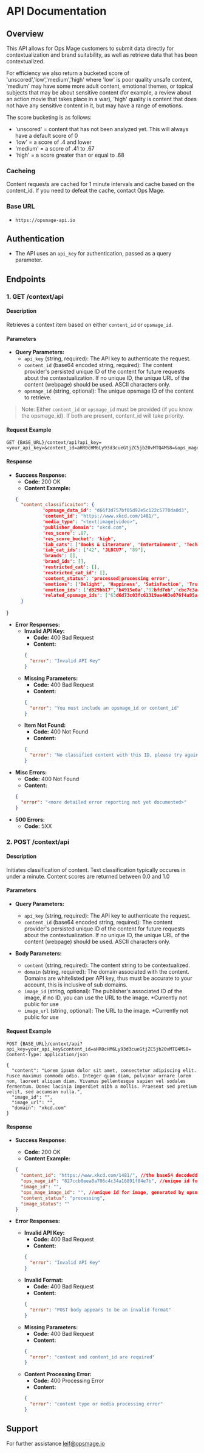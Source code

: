 # API Documentation

## Overview
This API allows for Ops Mage customers to submit data directly for contextualization and brand suitability, as well as retrieve data that has been contextualized. 

For efficiency we also return a bucketed score of 'unscored','low','medium','high' where 'low' is poor quality unsafe content, 'medium' may have some more adult content, emotional themes, or topical subjects that may be about sensitive content (for example, a review about an action movie that takes place in a war), 'high' quality is content that does not have any sensitive content in it, but may have a range of emotions.

The score bucketing is as follows:
- 'unscored' = content that has not been analyzed yet. This will always have a default score of 0
- 'low' = a score of .4 and lower
- 'medium' = a score of .41 to .67
- 'high' = a score greater than or equal to .68

### Cacheing
Content requests are cached for 1 minute intervals and cache based on the content_id. 
If you need to defeat the cache, contact Ops Mage.

### Base URL
- `https://opsmage-api.io`

## Authentication
- The API uses an `api_key` for authentication, passed as a query parameter.

## Endpoints

### 1. GET /context/api

#### Description
Retrieves a context item based on either `content_id` or `opsmage_id`.

#### Parameters

- **Query Parameters:**
  - `api_key` (string, required): The API key to authenticate the request.
  - `content_id`  (base64 encoded string, required): The content provider's persisted unique ID of the content for future requests about the contextualization. If no unique ID, the unique URL of the content (webpage) should be used. ASCII characters only.
  - `opsmage_id` (string, optional): The unique opsmage ID of the content to retrieve.

> Note: Either `content_id` or `opsmage_id` must be provided (if you know the opsmage_id). If both are present, content_id will take priority.

#### Request Example

```http
GET {BASE_URL}/context/api?api_key=<your_api_key>&content_id=aHR0cHM6Ly93d3cueGtjZC5jb20vMTQ4MS8=&ops_mage_id=
```

#### Response

- **Success Response:**
  - **Code:** 200 OK
  - **Content Example:**
  ```json
  {
    "content_classificaiton": {
            'opmsage_data_id': "d66f3d757bf05d92e5c122c5770da0d3",
            'content_id': "https://www.xkcd.com/1481/",
            'media_type': "<text|image|video>",
            'publisher_domain': "xkcd.com",
            'res_score': .87,
            'res_score_bucket': 'high',
            'iab_cats': ['Books & Literature', 'Entertainment', 'Technology'],
            'iab_cat_ids': ['42', 'JLBCU7', '89'],
            'brands': [],
            'brand_ids': [],
            'restricted_cat': [],
            'restricted_cat_id': [],
            'content_status': 'processed|processing error',
            'emotions': ['Delight', 'Happiness', 'Satisfaction', 'Trust'],
            'emotion_ids': ['d829bb17','b4915e0a','92bfd7eb','cbc7c3aa'],
            'related_opsmage_ids': ['63d6d73c03fc61319ae403e076f4a95a']
    }
}


- **Error Responses:**
  - **Invalid API Key:**
    - **Code:** 400 Bad Request
    - **Content:**
    ```json
    {
      "error": "Invalid API Key"
    }
    ```
  - **Missing Parameters:**
    - **Code:** 400 Bad Request
    - **Content:**
    ```json
    {
      "error": "You must include an opsmage_id or content_id"
    }
    ```
  - **Item Not Found:**
    - **Code:** 400 Not Found
    - **Content:**
    ```json
    {
      "error": "No classified content with this ID, please try again later."
    }
    ```
- **Misc Errors:**
    - **Code:** 400 Not Found
    - **Content:**
    ```json
    {
      "error": "<more detailed error reporting not yet documented>"
    }
    ```
- **500 Errors:**
    - **Code:** 5XX <relevant message>
    
### 2. POST /context/api

#### Description
Initiates classification of content. Text classification typically occures in under a minute.
Content scores are returned between 0.0 and 1.0


#### Parameters

- **Query Parameters:**
  - `api_key` (string, required): The API key to authenticate the request.
  - `content_id` (base64 encoded string, required): The content provider's persisted unique ID of the content for future requests about the contextualization. If no unique ID, the unique URL of the content (webpage) should be used.  ASCII characters only.

- **Body Parameters:**
  - `content` (string, required): The content string to be contextualized.
  - `domain` (string, required): The domain associated with the content. Domains are whitelisted per API key, thus must be accurate to your account, this is inclusive of sub domains.
  - `image_id` (string, optional): The publisher's associated ID of the image, if no ID, you can use the URL to the image. *Currently not public for use
  - `image_url` (string, optional): The URL to the image. *Currently not public for use
  

#### Request Example

```http
POST {BASE_URL}/context/api?api_key=your_api_key&content_id=aHR0cHM6Ly93d3cueGtjZC5jb20vMTQ4MS8=
Content-Type: application/json

{
  "content": "Lorem ipsum dolor sit amet, consectetur adipiscing elit. Fusce maximus commodo odio. Integer quam diam, pulvinar ornare lorem non, laoreet aliquam diam. Vivamus pellentesque sapien vel sodales fermentum. Donec lacinia imperdiet nibh a mollis. Praesent sed pretium velit, sed accumsan nulla.",
  "image_id": "",
  "image_url": "",
  "domain": "xkcd.com"
}
```

#### Response

- **Success Response:**
  - **Code:** 200 OK
  - **Content Example:**
  ```json
  {
    "content_id": "https://www.xkcd.com/1481/", //the base54 decodedd content ID supplied
    "ops_mage_id": "827ccb0eea8a706c4c34a16891f84e7b", //unique id for content generated by opsmage
    "image_id": "",
    "ops_mage_image_id": "", //unique id for image, generated by opsmage
    "content_status": "processing",
    "image_status": ""
  }
  ```

- **Error Responses:**
  - **Invalid API Key:**
    - **Code:** 400 Bad Request
    - **Content:**
    ```json
    {
      "error": "Invalid API Key"
    }
    ```
  - **Invalid Format:**
    - **Code:** 400 Bad Request
    - **Content:**
    ```json
    {
      "error": "POST body appears to be an invalid format"
    }
    ```
  - **Missing Parameters:**
    - **Code:** 400 Bad Request
    - **Content:**
    ```json
    {
      "error": "content and content_id are required"
    }
    ```
  - **Content Processing Error:**
    - **Code:** 400 Processing Error
    - **Content:**
    ```json
    {
      "error": "content type or media processing error"
    }
    ```


## Support

For further assistance leif@opsmage.io

